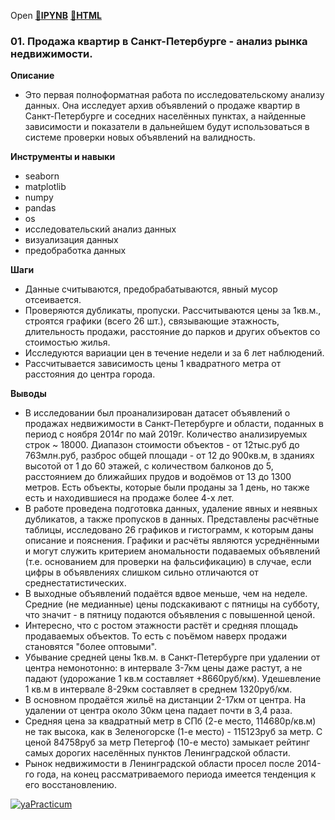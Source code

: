 Open [:open_file_folder:**IPYNB**](01.Продажа_квартир_в_Санкт-Петербурге_-_анализ_рынка_недвижимости.ipynb) [:open_file_folder:**HTML**](01.Продажа_квартир_в_Санкт-Петербурге_-_анализ_рынка_недвижимости.html)
### 01. Продажа квартир в Санкт-Петербурге - анализ рынка недвижимости.

__Описание__
- Это первая полноформатная работа по исследовательскому анализу данных. Она исследует архив объявлений о продаже квартир в Санкт-Петербурге и соседних населённых пунктах, а найденные зависимости и показатели в дальнейшем будут использоваться в системе проверки новых объявлений на валидность. 

__Инструменты и навыки__

- seaborn
- matplotlib 
- numpy 
- pandas 
- os 
- исследовательский анализ данных 
- визуализация данных 
- предобработка данных

__Шаги__
- Данные считываются, предобрабатываются, явный мусор отсеивается. 
- Проверяются дубликаты, пропуски. Рассчитываются цены за 1кв.м., строятся графики (всего 26 шт.), связывающие этажность, длительность продажи, расстояние до парков и других объектов со стоимостью жилья. 
- Исследуются вариации цен в течение недели и за 6 лет наблюдений. 
- Рассчитывается зависимость цены 1 квадратного метра от расстояния до центра города.

__Выводы__
- В исследовании был проанализирован датасет объявлений о продажах недвижимости в Санкт-Петербурге и области, поданных в период с ноября 2014г по май 2019г. Количество анализируемых строк ~ 18000. Диапазон стоимости объектов - от 12тыс.руб до 763млн.руб, разброс общей площади - от 12 до 900кв.м, в зданиях высотой от 1 до 60 этажей, с количеством балконов до 5, расстоянием до ближайших прудов и водоёмов от 13 до 1300 метров. Есть объекты, которые были проданы за 1 день, но также есть и находившиеся на продаже более 4-х лет.  
- В работе проведена подготовка данных, удаление явных и неявных дубликатов, а также пропусков в данных. Представлены расчётные таблицы, исследовано 26 графиков и гистограмм, к которым даны описание и пояснения. Графики и расчёты являются усреднёнными и могут служить критерием аномальности подаваемых объявлений (т.е. основанием для проверки на фальсификацию) в случае, если цифры в объявлениях слишком сильно отличаются от среднестатистических. 
- В выходные объявлений подаётся вдвое меньше, чем на неделе. Средние (не медианные) цены подскакивают с пятницы на субботу, что значит - в пятницу подаются объявления с повышенной ценой.
- Интересно, что с ростом этажности растёт и средняя площадь продаваемых объектов. То есть с поъёмом наверх продажи становятся "более оптовыми". 
- Убывание средней цены 1кв.м. в Санкт-Петербурге при удалении от центра немонотонно: в интервале 3-7км цены даже растут, а не падают (удорожание 1 кв.м составляет +8660руб/км). Удешевление 1 кв.м в интервале 8-29км составляет в среднем 1320руб/км.
- В основном продаётся жильё на дистанции 2-17км от центра. На удалении от центра около 30км цена падает почти в 3,4 раза.
- Средняя цена за квадратный метр в СПб (2-е место, 114680р/кв.м) не так высока, как в Зеленогорске (1-е место) - 115123руб за метр. С ценой 84758руб за метр Петергоф (10-е место) замыкает рейтинг самых дорогих населённых пунктов Ленинградской области.
- Рынок недвижимости в Ленинградской области просел после 2014-го года, на конец рассматриваемого периода имеется тенденция к его восстановлению.

[![yaPracticum](https://i121.fastpic.org/big/2023/0407/35/60885d14560ca13b9089f021c4859335.png)](https://practicum.yandex.ru/catalog/data-analysis/)
